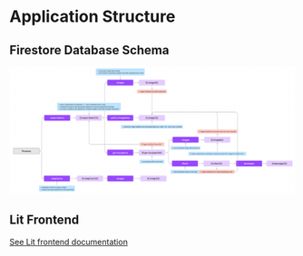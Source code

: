 # Application Structure

## Firestore Database Schema

![Firestore Database Schema](../images/firestore-schema.png)

## Lit Frontend

[See Lit frontend documentation](../lit/README.md)